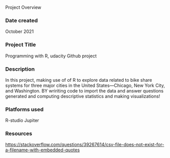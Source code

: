 Project Overview

### Date created
 October 2021

### Project Title
Programming with R, udacity Github project

### Description
In this project, making use of of R to explore data related to bike share systems for three major cities in the United States—Chicago, New York City, and Washington. BY wririting code to import the data and answer questions generated and computing descriptive statistics and making visualizations!

### Platforms used
R-studio
Jupiter

### Resources
https://stackoverflow.com/questions/39267614/csv-file-does-not-exist-for-a-filename-with-embedded-quotes


